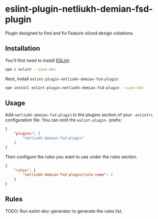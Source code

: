 # eslint-plugin-netliukh-demian-fsd-plugin

Plugin designed to find and fix Feature-sliced design violations.

## Installation

You'll first need to install [ESLint](https://eslint.org/):

```sh
npm i eslint --save-dev
```

Next, install `eslint-plugin-netliukh-demian-fsd-plugin`:

```sh
npm install eslint-plugin-netliukh-demian-fsd-plugin --save-dev
```

## Usage

Add `netliukh-demian-fsd-plugin` to the plugins section of your `.eslintrc` configuration file. You can omit the `eslint-plugin-` prefix:

```json
{
    "plugins": [
        "netliukh-demian-fsd-plugin"
    ]
}
```


Then configure the rules you want to use under the rules section.

```json
{
    "rules": {
        "netliukh-demian-fsd-plugin/rule-name": 2
    }
}
```

## Rules

<!-- begin auto-generated rules list -->
TODO: Run eslint-doc-generator to generate the rules list.
<!-- end auto-generated rules list -->


